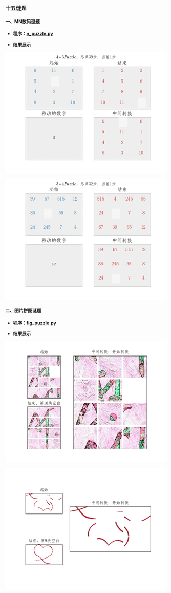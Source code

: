### 十五谜题


#### 一、MN数码谜题

 * **程序：[n_puzzle.py](https://github.com/Anfany/Funny-Math-Problem-by-Python3/blob/master/15%20Puzzle/n_puzzle.py)**

* **结果展示**

![image](https://github.com/Anfany/Funny-Math-Problem-by-Python3/blob/master/15%20Puzzle/puzzle1.gif)

![image](https://github.com/Anfany/Funny-Math-Problem-by-Python3/blob/master/15%20Puzzle/puzzle.gif)



#### 二、图片拼图谜题

 * **程序：[fig_puzzle.py](https://github.com/Anfany/Funny-Math-Problem-by-Python3/blob/master/15%20Puzzle/fig_puzzle.py)**
 
 * **结果展示**
 
 ![image](https://github.com/Anfany/Funny-Math-Problem-by-Python3/blob/master/15%20Puzzle/fig_puzzle.gif)
 
 ![image](https://github.com/Anfany/Funny-Math-Problem-by-Python3/blob/master/15%20Puzzle/fig_puzzle1.gif)

 
